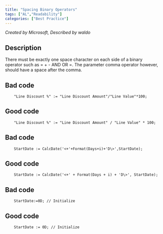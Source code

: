 ```yaml
---
title: "Spacing Binary Operators"
tags: ["AL","Readability"]
categories: ["Best Practice"]
---
```


_Created by Microsoft, Described by waldo_

## Description

There must be exactly one space character on each side of a binary operator such as = + - AND OR =. The parameter comma operator however, should have a space after the comma.

## Bad code

```al
    "Line Discount %" := "Line Discount Amount"/"Line Value"*100;  
```

## Good code

```al
    "Line Discount %" := "Line Discount Amount" / "Line Value" * 100;  
```

## Bad code

```al
    StartDate := CalcDate('<+'+Format(Days+i)+'D\>',StartDate);  
```

## Good code

```al
    StartDate := CalcDate('<+' + Format(Days + i) + 'D\>', StartDate);  
```

## Bad code

```al
    StartDate:=0D; // Initialize  
```

## Good code

```al
    StartDate := 0D; // Initialize
```

